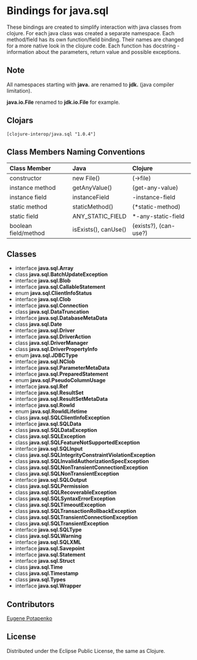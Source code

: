 # Bindings for java.sql

These bindings are created to simplify interaction with java classes from clojure.
For each java class was created a separate namespace.
Each method/field has its own function/field binding.
Their names are changed for a more native look in the clojure code. Each function has docstring - information about the parameters, return value and possible exceptions.

## Note

All namespaces starting with **java.** are renamed to **jdk.** (java compiler limitation). 

**java.io.File** renamed to **jdk.io.File** for example. 




## Clojars

```
[clojure-interop/java.sql "1.0.4"]
```

## Class Members Naming Conventions

| Class Member | Java | Clojure |
|:--|:--|:--|
| constructor | new File() | (->file) |
| instance method | getAnyValue() | (get-any-value) |
| instance field | instanceField | -instance-field |
| static method | staticMethod() | (*static-method) |
| static field | ANY_STATIC_FIELD | *-any-static-field |
| boolean field/method | isExists(), canUse() | (exists?), (can-use?) |

## Classes

- interface **java.sql.Array**
- class **java.sql.BatchUpdateException**
- interface **java.sql.Blob**
- interface **java.sql.CallableStatement**
- enum **java.sql.ClientInfoStatus**
- interface **java.sql.Clob**
- interface **java.sql.Connection**
- class **java.sql.DataTruncation**
- interface **java.sql.DatabaseMetaData**
- class **java.sql.Date**
- interface **java.sql.Driver**
- interface **java.sql.DriverAction**
- class **java.sql.DriverManager**
- class **java.sql.DriverPropertyInfo**
- enum **java.sql.JDBCType**
- interface **java.sql.NClob**
- interface **java.sql.ParameterMetaData**
- interface **java.sql.PreparedStatement**
- enum **java.sql.PseudoColumnUsage**
- interface **java.sql.Ref**
- interface **java.sql.ResultSet**
- interface **java.sql.ResultSetMetaData**
- interface **java.sql.RowId**
- enum **java.sql.RowIdLifetime**
- class **java.sql.SQLClientInfoException**
- interface **java.sql.SQLData**
- class **java.sql.SQLDataException**
- class **java.sql.SQLException**
- class **java.sql.SQLFeatureNotSupportedException**
- interface **java.sql.SQLInput**
- class **java.sql.SQLIntegrityConstraintViolationException**
- class **java.sql.SQLInvalidAuthorizationSpecException**
- class **java.sql.SQLNonTransientConnectionException**
- class **java.sql.SQLNonTransientException**
- interface **java.sql.SQLOutput**
- class **java.sql.SQLPermission**
- class **java.sql.SQLRecoverableException**
- class **java.sql.SQLSyntaxErrorException**
- class **java.sql.SQLTimeoutException**
- class **java.sql.SQLTransactionRollbackException**
- class **java.sql.SQLTransientConnectionException**
- class **java.sql.SQLTransientException**
- interface **java.sql.SQLType**
- class **java.sql.SQLWarning**
- interface **java.sql.SQLXML**
- interface **java.sql.Savepoint**
- interface **java.sql.Statement**
- interface **java.sql.Struct**
- class **java.sql.Time**
- class **java.sql.Timestamp**
- class **java.sql.Types**
- interface **java.sql.Wrapper**

## Contributors

[Eugene Potapenko](https://github.com/potapenko/)

## License

Distributed under the Eclipse Public License, the same as Clojure.
